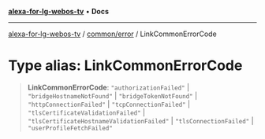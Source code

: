 [**alexa-for-lg-webos-tv**](../../../README.md) • **Docs**

***

[alexa-for-lg-webos-tv](../../../modules.md) / [common/error](../README.md) / LinkCommonErrorCode

# Type alias: LinkCommonErrorCode

> **LinkCommonErrorCode**: `"authorizationFailed"` \| `"bridgeHostnameNotFound"` \| `"bridgeTokenNotFound"` \| `"httpConnectionFailed"` \| `"tcpConnectionFailed"` \| `"tlsCertificateValidationFailed"` \| `"tlsCertificateHostnameValidationFailed"` \| `"tlsConnectionFailed"` \| `"userProfileFetchFailed"`
